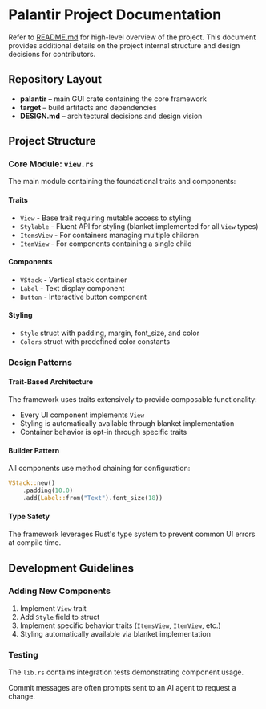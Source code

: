 # Palantir Project Documentation

Refer to [README.md](README.md) for high-level overview of the project.
This document provides additional details on the project internal structure and design decisions for contributors.

## Repository Layout

- **palantir** – main GUI crate containing the core framework
- **target** – build artifacts and dependencies
- **DESIGN.md** – architectural decisions and design vision

## Project Structure

### Core Module: `view.rs`

The main module containing the foundational traits and components:

#### Traits
- `View` - Base trait requiring mutable access to styling
- `Stylable` - Fluent API for styling (blanket implemented for all `View` types)
- `ItemsView` - For containers managing multiple children
- `ItemView` - For components containing a single child

#### Components
- `VStack` - Vertical stack container
- `Label` - Text display component
- `Button` - Interactive button component

#### Styling
- `Style` struct with padding, margin, font_size, and color
- `Colors` struct with predefined color constants

### Design Patterns

#### Trait-Based Architecture
The framework uses traits extensively to provide composable functionality:
- Every UI component implements `View`
- Styling is automatically available through blanket implementation
- Container behavior is opt-in through specific traits

#### Builder Pattern
All components use method chaining for configuration:
```rust
VStack::new()
    .padding(10.0)
    .add(Label::from("Text").font_size(18))
```

#### Type Safety
The framework leverages Rust's type system to prevent common UI errors at compile time.

## Development Guidelines

### Adding New Components
1. Implement `View` trait
2. Add `Style` field to struct
3. Implement specific behavior traits (`ItemsView`, `ItemView`, etc.)
4. Styling automatically available via blanket implementation

### Testing
The `lib.rs` contains integration tests demonstrating component usage.

Commit messages are often prompts sent to an AI agent to request a change.
